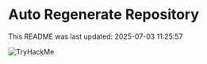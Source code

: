 # Auto Regenerate Repository

This README was last updated: 2025-07-03 11:25:57

 ![TryHackMe](https://tryhackme.com/badge/533634)